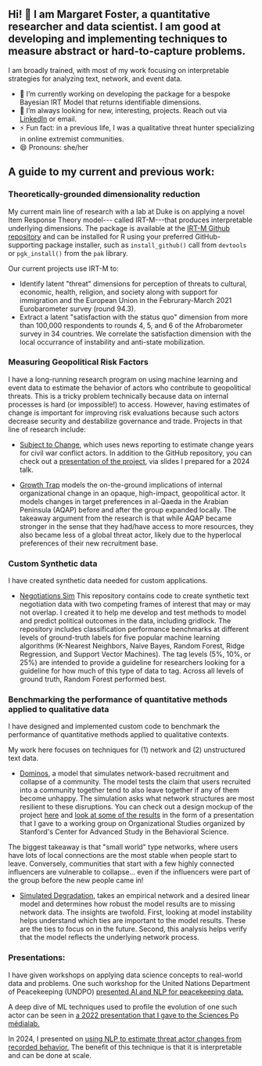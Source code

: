 ## Hi! 👋 I am Margaret Foster, a quantitative researcher and data scientist. I am good at developing and implementing techniques to measure abstract or hard-to-capture problems. 

I am broadly trained, with most of my work focusing on interpretable strategies for analyzing text, network, and event data. 

- 🔭 I’m currently working on developing the package for a bespoke Bayesian IRT Model that returns identifiable dimensions.
- 👯 I’m always looking for new, interesting, projects. Reach out via [LinkedIn](https://www.linkedin.com/in/margaretjfoster/) or email.
- ⚡ Fun fact: in a previous life, I was a qualitative threat hunter specializing in online extremist communities.
- 😄 Pronouns: she/her

## A guide to my current and previous work:

### Theoretically-grounded dimensionality reduction 

My current main line of research with a lab at Duke is on applying a novel Item Response Theory model--- called IRT-M---that produces interpretable underlying dimensions.
The package is available at the [IRT-M Github repository](https://github.com/dasiegel/IRT-M) and can be installed for R using your preferred GitHub-supporting package installer, such as `install_github()` call from `devtools` or `pgk_install()` from the `pak` library. 

Our current projects use IRT-M to:

- Identify latent "threat" dimensions for perception of threats to cultural, economic, health, religion, and society along with support for immigration and the European Union in the Februrary-March 2021 Eurobarometer survey (round 94.3).
- Extract a latent "satisfaction with the status quo" dimension from more than 100,000 respondents to rounds 4, 5, and 6 of the Afrobarometer survey in 34 countries. We correlate the satisfaction dimension with the local occurrance of instability and anti-state mobilization. 

### Measuring Geopolitical Risk Factors
I have a long-running research program on using machine learning and event data to estimate the behavior of actors who contribute to geopolitical threats. 
This is a tricky problem technically because data on internal processes is hard (or impossible!) to access. However, having estimates of change is important for improving risk evaluations because such actors decrease security and destabilize governance and trade.
Projects in that line of research include:

- [Subject to Change](https://github.com/margaretfoster/SubjectToChange/), which uses news reporting to estimate change years for civil war conflict actors. In addition to the GitHub repository, you can check out a [presentation of the project](https://github.com/margaretfoster/slides/blob/main/Foster-TargetRWETalk_2024.pdf), via slides I prepared for a 2024 talk.

- [Growth Trap](https://github.com/margaretfoster/growthtrap_rep/) models the on-the-ground implications of internal organizational change in an opaque, high-impact, geopolitical actor. It models changes in target preferences in al-Qaeda in the Arabian Peninsula (AQAP) before and after the group expanded locally. The takeaway argument from the research is that while AQAP became stronger in the sense that they had/have access to more resources, they also became less of a global threat actor, likely due to the hyperlocal preferences of their new recruitment base.

### Custom Synthetic data

I have created synthetic data needed for custom applications.

- [Negotiations Sim](https://github.com/margaretfoster/wto_classification_sim/) This repository contains code to create synthetic text negotiation data with two competing frames of interest that may or may not overlap. I created it to help me develop and test methods to model and predict political outcomes in the data, including gridlock. The repository includes classification performance benchmarks at different levels of ground-truth labels for five popular machine learning algorithms (K-Nearest Neighbors, Naive Bayes, Random Forest, Ridge Regression, and Support Vector Machines). The tag levels (5%, 10%, or 25%) are intended to provide a guideline for researchers looking for a guideline for how much of this type of data to tag. Across all levels of ground truth, Random Forest performed best.

### Benchmarking the performance of quantitative methods applied to qualitative data 

I have designed and implemented custom code to benchmark the performance of quantitative methods applied to qualitative contexts. 

My work here focuses on techniques for (1) network and (2) unstructured text data.

- [Dominos](https://github.com/margaretfoster/Dominos), a model that simulates network-based recruitment and collapse of a community. The model tests the claim that users recruited into a community together tend to also leave together if any of them become unhappy. The simulation asks what network structures are most resilient to these disruptions. You can check out a design mockup of the project [here](https://github.com/margaretfoster/slides/blob/main/Dominos_Concept_Mockup.pdf) and [look at some of the results](https://github.com/margaretfoster/slides/blob/main/Dominos_Presentation_Dec92022.pdf) in the form of a presentation that I gave to a working group on Organizational Studies organized by Stanford's Center for Advanced Study in the Behavioral Science.

The biggest takeaway is that "small world" type networks, where users have lots of local connections are the most stable when people start to leave. Conversely, communities that start with a few highly connected influencers are vulnerable to collapse... even if the influencers were part of the group before the new people came in!
 
- [Simulated Degradation](https://github.com/margaretfoster/SimulatedDegradation), takes an empirical network and a desired linear model and determines how robust the model results are to missing network data. The insights are twofold. First, looking at model instability helps understand which ties are important to the model results. These are the ties to focus on in the future. Second, this analysis helps verify that the model reflects the underlying network process.

### Presentations:

I have given workshops on applying data science concepts to real-world data and problems. One such workshop for the United Nations Department of Peacekeeping (UNDPO) [presented AI and NLP for peacekeeping data.](https://github.com/margaretfoster/slides/blob/main/AI%20and%20NLP%20for%20UN%20Data.pdf)

A deep dive of ML techniques used to profile the evolution of one such actor can be seen in [a 2022 presentation that I gave to the Sciences Po médialab.](https://github.com/margaretfoster/slides/blob/dcd71a8907c1e3f4a5fc4d2675334c47610c151a/Foster_SPML_Nov2022.pdf)

In 2024, I presented on [using NLP to estimate threat actor changes from recorded behavior.](https://github.com/margaretfoster/slides/blob/main/Foster-TargetRWETalk_2024.pdf) The benefit of this technique is that it is interpretable and can be done at scale.
